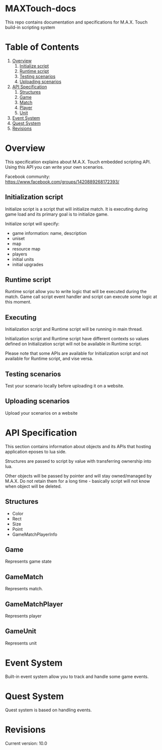 # MAXTouch-docs
This repo contains documentation and specifications for M.A.X. Touch build-in scripting system

# Table of Contents
1. [Overview](#Overview)
    1. [Initialize script](#Initialize-script)
    2. [Runtime script](#Runtime-script)
    3. [Testing scenarios](#Testing-scenarios)
    4. [Uploading scenarios](#Uploading-scenarios)
2. [API Specification](#API-Specification)
    1. [Structures](#Structures)
    2. [Game](#Game)
    3. [Match](#Match)
    4. [Player](#Player)
    5. [Unit](#Unit)
3. [Event System](#Event-System)
4. [Quest System](#Quest-System)
5. [Revisions](#Revisions)

# Overview
This specification explains about M.A.X. Touch embedded scripting API. Using this API you can write your own scenarios.

Facebook community:
https://www.facebook.com/groups/1420889268172393/

## Initialization script
Initialize script is a script that will initialize match. It is executing during game load and its primary goal is to initialize game. 

Initialize script will specify:
- game information: name, description
- uniset
- map
- resource map
- players
- initial units
- initial upgrades

## Runtime script
Runtime script allow you to write logic that will be executed during the match. Game call script event handler and script can execute some logic at this moment.

## Executing
Initialization script and Runtime script will be running in main thread.

Initialization script and Runtime script have different contexts so values defined on Initialization script will not be available in Runtime script.

Please note that some APIs are available for Initialization script and not available for Runtime script, and vise versa.

## Testing scenarios
<TBD> Test your scenario locally before uploading it on a website.

## Uploading scenarios
<TBD> Upload your scenarios on a website

# API Specification
This section contains information about objects and its APIs that hosting application eposes to lua side. 

Structures are passed to script by value with transferring ownership into lua.

Other objects will be passed by pointer and will stay owned/managed by M.A.X. Do not retain them for a long time - basically script will not know when object will be deleted.

## Structures
- Color
- Rect
- Size
- Point
- GameMatchPlayerInfo

## Game
Represents game state

## GameMatch
Represents match. 

## GameMatchPlayer
Represents player

## GameUnit
Represents unit

# Event System
Built-in event system allow you to track and handle some game events.

# Quest System
Quest system is based on handling events.

# Revisions
Current version: 10.0
    